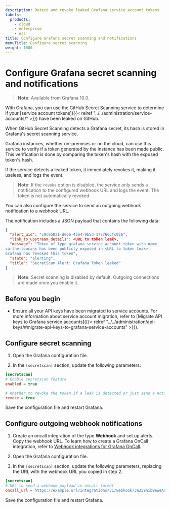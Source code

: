 ```yaml
---
description: Detect and revoke leaked Grafana service account tokens
labels:
  products:
    - cloud
    - enterprise
    - oss
title: Configure Grafana secret scanning and notifications
menuTitle: Configure secret scanning
weight: 1000
---
```


# Configure Grafana secret scanning and notifications

> **Note:** Available from Grafana 10.0.

With Grafana, you can use the GitHub Secret Scanning service to determine if your [service account tokens]({{< relref "../../administration/service-accounts/" >}}) have been leaked on GitHub.

<div class="clearfix"></div>

When GitHub Secret Scanning detects a Grafana secret, its hash is stored in Grafana's secret scanning service.

Grafana instances, whether on-premises or on the cloud, can use this service to verify if a token generated by the instance has been made public. This verification is done by comparing the token's hash with the exposed token's hash.

If the service detects a leaked token, it immediately revokes it, making it useless, and logs the event. 

> **Note:** If the `revoke` option is disabled, the service only sends a notification to the configured webhook URL and logs the event. The token is not automatically revoked.

You can also configure the service to send an outgoing webhook notification to a webhook URL.

The notification includes a JSON payload that contains the following data:

```json
{
  "alert_uid": "c9ce50a1-d66b-45e4-9b5d-175766cfc026",
  "link_to_upstream_details": <URL to token leak>,
  "message": "Token of type grafana_service_account_token with name
sa-the-toucans has been publicly exposed in <URL to token leak>.
Grafana has revoked this token",
  "state": "alerting",
  "title": "SecretScan Alert: Grafana Token leaked"
}
```

> **Note:** Secret scanning is disabled by default. Outgoing connections are made once you enable it.

## Before you begin

- Ensure all your API keys have been migrated to service accounts.
  For more information about service account migration, refer to [Migrate API keys to Grafana service accounts]({{< relref "../../administration/api-keys/#migrate-api-keys-to-grafana-service-accounts" >}}).

## Configure secret scanning

1. Open the Grafana configuration file.

2. In the `[secretscan]` section, update the following parameters:

```ini
[secretscan]
# Enable secretscan feature
enabled = true

# Whether to revoke the token if a leak is detected or just send a notification
revoke = true
```

Save the configuration file and restart Grafana.

## Configure outgoing webhook notifications

1. Create an oncall integration of the type **Webhook** and set up alerts. Copy the webhook URL.
   To learn how to create a Grafana OnCall integration, refer to [Webhook integrations for Grafana OnCall](/docs/oncall/latest/integrations/available-integrations/configure-webhook/).

1. Open the Grafana configuration file.

1. In the `[secretscan]` section, update the following parameters,
   replacing the URL with the webhook URL you copied in step 2.

```ini
[secretscan]
# URL to send a webhook payload in oncall format
oncall_url = https://example.url/integrations/v1/webhook/3a359nib9eweAd9lAAAETVdOx/
```

Save the configuration file and restart Grafana.
